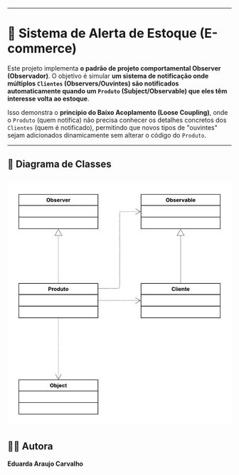 -----

# 🛒 Sistema de Alerta de Estoque (E-commerce)

Este projeto implementa **o padrão de projeto comportamental Observer (Observador)**.
O objetivo é simular **um sistema de notificação onde múltiplos `Clientes` (Observers/Ouvintes) são notificados automaticamente quando um `Produto` (Subject/Observable) que eles têm interesse volta ao estoque**.

Isso demonstra o **princípio do Baixo Acoplamento (Loose Coupling)**, onde o `Produto` (quem notifica) não precisa conhecer os detalhes concretos dos `Clientes` (quem é notificado), permitindo que novos tipos de "ouvintes" sejam adicionados dinamicamente sem alterar o código do `Produto`.

-----

## 📌 Diagrama de Classes
![Diagrama UML](diagrama_de_classes.jpeg)
-----

## 👩‍💻 Autora

**Eduarda Araujo Carvalho**
